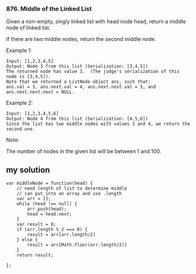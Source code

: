 ### 876. Middle of the Linked List

Given a non-empty, singly linked list with head node head, return a middle node of linked list.  

If there are two middle nodes, return the second middle node.  

Example 1:  
```
Input: [1,2,3,4,5]
Output: Node 3 from this list (Serialization: [3,4,5])
The returned node has value 3.  (The judge's serialization of this node is [3,4,5]).
Note that we returned a ListNode object ans, such that:
ans.val = 3, ans.next.val = 4, ans.next.next.val = 5, and ans.next.next.next = NULL.
```
Example 2:  
```
Input: [1,2,3,4,5,6]
Output: Node 4 from this list (Serialization: [4,5,6])
Since the list has two middle nodes with values 3 and 4, we return the second one.
```
Note:  

The number of nodes in the given list will be between 1 and 100.  

## my solution
```
var middleNode = function(head) {
    // need length of list to determine middle
    // can put into an array and use .length
    var arr = [];
    while (head !== null) {
        arr.push(head);
        head = head.next;
    }
    var result = 0;
    if (arr.length % 2 === 0) {
        result = arr[arr.length/2]
    } else {
        result = arr[Math.floor(arr.length/2)]
    }
    return result;
    
};
```

